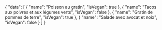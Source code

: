 {
  "data": [
    {
      "name": "Poisson au gratin",
      "isVegan": true
    },
    {
      "name": "Tacos aux poivres et aux légumes verts",
      "isVegan": false
    },
    {
      "name": "Gratin de pommes de terre",
      "isVegan": true
    },
    {
      "name": "Salade avec avocat et noix",
      "isVegan": false
    }
  ]
}

